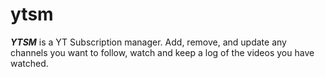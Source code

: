 # ytsm
***YTSM*** is a YT Subscription manager. Add, remove, and update any channels you want to follow, watch and keep a
log of the videos you have watched.

